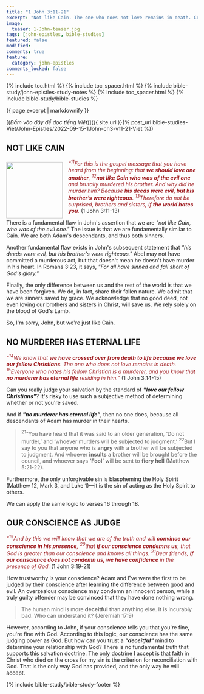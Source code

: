 ```yaml
---
title: "1 John 3:11-21"
excerpt: "Not like Cain. The one who does not love remains in death. Conscience condemned vs. confident."
image:
  teaser: 1-John-teaser.jpg
tags: [john-epistles, bible-studies]
featured: false
modified:
comments: true
feature:
  category: john-epistles
comments_locked: false
---
```


{% include toc.html %}
{% include toc_spacer.html %}
{% include bible-study/john-epistles-study-notes %}
{% include toc_spacer.html %}
{% include bible-study/bible-studies %}

{{ page.excerpt | markdownify }}

[(<em>Bấm vào đây để đọc tiếng Việt</em>)]({{ site.url }}{% post_url bible-studies-Viet/John-Epistles/2022-09-15-1John-ch3-v11-21-Viet %})

## NOT LIKE CAIN
<div>
<p>
<img alt src="http://vacsf.org/assets/images/1-John-teaser.jpg" style="border: 0px none; margin: 7px 15px 0px 0px; max-width: 100%; height: 148px; padding: 0px; float: left;">
    <i><span style="color: rgb(159, 29, 33);">“<sup>11</sup>For this is the gospel message that you have heard   from the beginning: that <strong>we should love one another</strong>, <sup>12</sup><strong>not like Cain who was of the evil one</strong> and brutally   murdered his brother. And why did he murder him?   Because <strong>his deeds were evil, but his brother’s were   righteous</strong>. <sup>13</sup>Therefore do not be surprised, brothers and sisters, if <strong>the world hates you</strong>.</span></i> (1 John 3:11-13)
</p>
</div>

There is a fundamental flaw in John's assertion that we are *"not like Cain, who was of the evil one."* The issue is that we are fundamentally similar to Cain. We are both Adam's descendants, and thus both sinners.

Another fundamental flaw exists in John's subsequent statement that *"his deeds were evil, but his brother's were righteous."* Abel may not have committed a murderous act, but that doesn't mean he doesn't have murder in his heart. In Romans 3:23, it says, *"For all have sinned and fall short of God's glory."*

Finally, the only difference between us and the rest of the world is that we have been forgiven. We do, in fact, share their fallen nature. We admit that we are sinners saved by grace. We acknowledge that no good deed, not even loving our brothers and sisters in Christ, will save us. We rely solely on the blood of God's Lamb.

So, I'm sorry, John, but we're just like Cain.

## NO MURDERER HAS ETERNAL LIFE

<span style="color: rgb(159, 29, 33);">
<i>“<sup>14</sup>We know that <strong>we have crossed over from death to life because we love our fellow Christians</strong>. The one who does not love remains in death. <sup>15</sup>Everyone who hates his fellow Christian is a murderer, and you know that <strong>no murderer has eternal life</strong> residing in him.”</i> </span> (1 John 3:14-15) 

Can you really judge your salvation by the standard of ***"love our fellow Christians"***? It's risky to use such a subjective method of determining whether or not you're saved.

And if ***"no murderer has eternal life"***, then no one does, because all descendants of Adam has murder in their hearts.

> <sup>21</sup>“You have heard that it was said to an older generation, ‘Do not murder,’ and ‘whoever murders will be subjected to judgment.’  <sup>22</sup>But I say to you that anyone who is <strong>angry</strong> with a brother will be subjected to judgment. And whoever <strong>insults</strong> a brother will be brought before the council, and whoever says <strong>‘Fool’</strong> will be sent to <strong>fiery hell</strong> (Matthew 5:21-22).

Furthermore, the only unforgivable sin is blaspheming the Holy Spirit (Matthew 12, Mark 3, and Luke 1)&mdash;it is the sin of acting as the Holy Spirit to others.

We can apply the same logic to verses 16 through 18.

## OUR CONSCIENCE AS JUDGE

<span style="color: rgb(159, 29, 33);">
<i>“<sup>19</sup>And by this we will know that we are of the truth and
will <strong>convince our conscience in his presence</strong>, <sup>20</sup>that <strong>if our conscience condemns us</strong>, that God is
greater than our conscience and knows all things. <sup>21</sup>Dear friends, <strong>if our conscience does not condemn us,
we have confidence</strong> in the presence of God.</i> </span> (1 John 3:19-21) 

How trustworthy is your conscience? Adam and Eve were the first to be judged by their conscience after learning the difference between good and evil. An overzealous conscience may condemn an innocent person, while a truly guilty offender may be convinced that they have done nothing wrong.

> The human mind is more <strong>deceitful</strong> than anything else. It is incurably bad. Who can understand it? (Jeremiah 17:9)

However, according to John, if your conscience tells you that you're fine, you're fine with God. According to this logic, our conscience has the same judging power as God. But how can you trust a ***"deceitful"*** mind to determine your relationship with God? There is no fundamental truth that supports this salvation doctrine. The only doctrine I accept is that faith in Christ who died on the cross for my sin is the criterion for reconciliation with God. That is the only way God has provided, and the only way he will accept.

{% include bible-study/bible-study-footer %}

